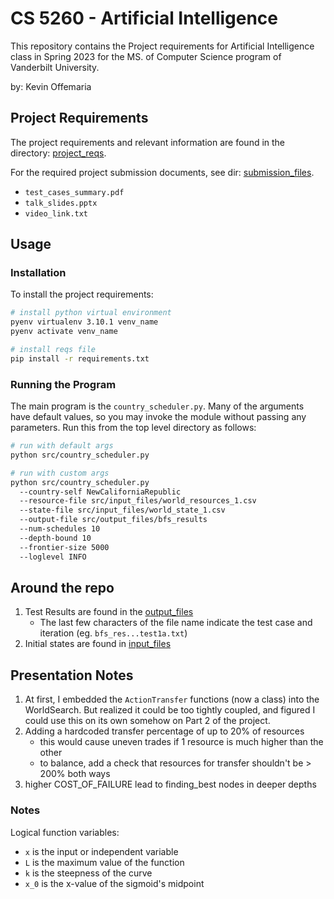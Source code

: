# CS 5260 - Artificial Intelligence
This repository contains the Project requirements for Artificial Intelligence class in Spring 2023 for the 
MS. of Computer Science program of Vanderbilt University.

by: Kevin Offemaria


## Project Requirements
The project requirements and relevant information are found in the directory: 
[project_reqs](project_reqs).

For the required project submission documents, see dir: [submission_files](submission_files).
- `test_cases_summary.pdf`
- `talk_slides.pptx`
- `video_link.txt`

## Usage
### Installation
To install the project requirements:

```bash
# install python virtual environment
pyenv virtualenv 3.10.1 venv_name
pyenv activate venv_name

# install reqs file
pip install -r requirements.txt
```

### Running the Program
The main program is the `country_scheduler.py`. Many of the arguments have default values, so you may invoke the module
without passing any parameters.
Run this from the top level directory as follows:

```bash
# run with default args
python src/country_scheduler.py

# run with custom args
python src/country_scheduler.py 
  --country-self NewCaliforniaRepublic 
  --resource-file src/input_files/world_resources_1.csv
  --state-file src/input_files/world_state_1.csv
  --output-file src/output_files/bfs_results
  --num-schedules 10
  --depth-bound 10
  --frontier-size 5000
  --loglevel INFO
```

## Around the repo
1. Test Results are found in the [output_files](src/output_files)
   - The last few characters of the file name indicate the test case and iteration (eg. `bfs_res...test1a.txt`)
2. Initial states are found in [input_files](src/input_files)


## Presentation Notes
1. At first, I embedded the `ActionTransfer` functions (now a class) into the WorldSearch. But realized it could be too
tightly coupled, and figured I could use this on its own somehow on Part 2 of the project.
2. Adding a hardcoded transfer percentage of up to 20% of resources
   - this would cause uneven trades if 1 resource is much higher than the other
   - to balance, add a check that resources for transfer shouldn't be > 200% both ways
3. higher COST_OF_FAILURE lead to finding_best nodes in deeper depths

### Notes
Logical function variables:
- `x` is the input or independent variable
- `L` is the maximum value of the function
- `k` is the steepness of the curve
- `x_0` is the x-value of the sigmoid's midpoint
